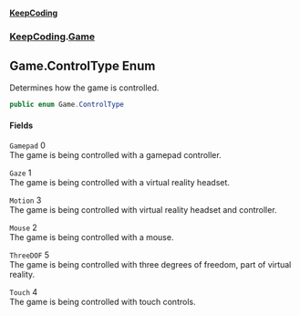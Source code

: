 #### [KeepCoding](index.md 'index')
### [KeepCoding](KeepCoding.md 'KeepCoding').[Game](KeepCoding_Game.md 'KeepCoding.Game')
## Game.ControlType Enum
Determines how the game is controlled.  
```csharp
public enum Game.ControlType

```
#### Fields
<a name='KeepCoding_Game_ControlType_Gamepad'></a>
`Gamepad` 0  
The game is being controlled with a gamepad controller.  
  
<a name='KeepCoding_Game_ControlType_Gaze'></a>
`Gaze` 1  
The game is being controlled with a virtual reality headset.  
  
<a name='KeepCoding_Game_ControlType_Motion'></a>
`Motion` 3  
The game is being controlled with virtual reality headset and controller.  
  
<a name='KeepCoding_Game_ControlType_Mouse'></a>
`Mouse` 2  
The game is being controlled with a mouse.  
  
<a name='KeepCoding_Game_ControlType_ThreeDOF'></a>
`ThreeDOF` 5  
The game is being controlled with three degrees of freedom, part of virtual reality.  
  
<a name='KeepCoding_Game_ControlType_Touch'></a>
`Touch` 4  
The game is being controlled with touch controls.  
  
